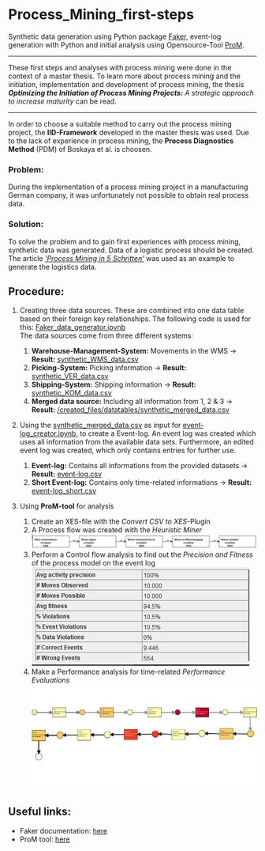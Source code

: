 # Process_Mining_first-steps
Synthetic data generation using Python package [Faker](https://faker.readthedocs.io/en/master/), event-log generation with Python and initial analysis using Opensource-Tool [ProM](https://promtools.org/).

***
These first steps and analyses with process mining were done in the context of a master thesis. To learn more about process mining and the initiation, implementation and development of process mining, the thesis ***Optimizing the Initiation of Process Mining Projects:** A strategic approach to increase maturity* can be read. 
***

In order to choose a suitable method to carry out the process mining project, the **IID-Framework** developed in the master thesis was used. Due to the lack of experience in process mining, the **Process Diagnostics Method** (PDM) of Boskaya et al. is choosen. 

### Problem:
During the implementation of a process mining project in a manufacturing German company, it was unfortunately not possible to obtain real process data.

### Solution: 
To solve the problem and to gain first experiences with process mining, synthetic data was generated. Data of a logistic process should be created.
The article [*'Process Mining in 5 Schritten'*](https://www.informatik-aktuell.de/betrieb/kuenstliche-intelligenz/process-mining-in-5-schritten.html) was used as an example to generate the logistics data.<br>

## Procedure:
1. Creating three data sources. These are combined into one data table based on their foreign key relationships. The following code is used for this: [Faker_data_generator.ipynb](Faker_data_generator.ipynb) <br>
The data sources come from three different systems:
   1. **Warehouse-Management-System:** Movements in the WMS &rarr; **Result:** [synthetic_WMS_data.csv](/created_files/datatables/synthetic_WMS_data.csv)
   2. **Picking-System:** Picking information &rarr; **Result:** [synthetic_VER_data.csv](/created_files/datatables/synthetic_VER_data.csv)
   3. **Shipping-System:** Shipping information &rarr; **Result:** [synthetic_KOM_data.csv](/created_files/datatables/synthetic_KOM_data.csv)
   4. **Merged data source:** Including all information from 1, 2 & 3 &rarr; **Result:** [/created_files/datatables/synthetic_merged_data.csv](synthetic_merged_data.csv)
      
2. Using the [synthetic_merged_data.csv](synthetic_merged_data.csv) as input for [event-log_creator.ipynb](event-log_creator.ipynb), to create a Event-log. An event log was created which uses all information from the available data sets. Furthermore, an edited event log was created, which only contains entries for further use. <br>
   1. **Event-log:** Contains all informations from the provided datasets &rarr; **Result:** [event-log.csv](event-log.csv)
   2. **Short Event-log:** Contains only time-related informations &rarr; **Result:** [event-log_short.csv](event-log_short.csv)
  
3. Using **ProM-tool** for analysis
   1. Create an XES-file with the *Convert CSV to XES*-Plugin
   2. A Process flow was created with the *Heuristic Miner*
      ![Process Flow_Heuristic Miner](/images/process_flow_HeuristicMiner_ProM.jpg "Process Flow mined with the Heuristic Miner")
   3. Perform a Control flow analysis to find out the *Precision and Fitness* of the process model on the event log 
      ![Precision and Fitness](/images/precision_and_fitness_ProM.jpg "Precision and Fitness process model to Event-log")
   4. Make a Performance analysis for time-related *Performance Evaluations*
      ![Average sojourn time](/images/time_performance_evaluations_ProM.jpg "Average sojourn time per activity")

## Useful links:
* Faker documentation: [here](https://faker.readthedocs.io/en/master/)
* ProM tool: [here](https://promtools.org/)


